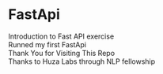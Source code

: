 # FastApi
Introduction to Fast API exercise</br>
Runned my first FastApi</br>
Thank You for Visiting This Repo</br>
Thanks to Huza Labs through NLP fellowship
